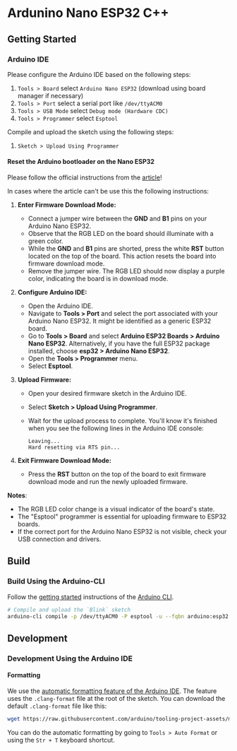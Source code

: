 # Ardunino Nano ESP32 C++

## Getting Started

### Arduino IDE

Please configure the Arduino IDE based on the following steps:

1. `Tools > Board` select `Arduino Nano ESP32` (download using board manager if necessary)
2. `Tools > Port` select a serial port like `/dev/ttyACM0`
3. `Tools > USB Mode` select `Debug mode (Hardware CDC)`
4. `Tools > Programmer` select `Esptool`

Compile and upload the sketch using the following steps:

1. `Sketch > Upload Using Programmer`

#### Reset the Arduino bootloader on the Nano ESP32

Please follow the official instructions from the [article](https://support.arduino.cc/hc/en-us/articles/9810414060188-Reset-the-Arduino-bootloader-on-the-Nano-ESP32)!

In cases where the article can't be use this the following instructions:

1.  **Enter Firmware Download Mode:**
    * Connect a jumper wire between the **GND** and **B1** pins on your Arduino Nano ESP32.
    * Observe that the RGB LED on the board should illuminate with a green color.
    * While the **GND** and **B1** pins are shorted, press the white **RST** button located on the top of the board. This action resets the board into firmware download mode.
    * Remove the jumper wire. The RGB LED should now display a purple color, indicating the board is in download mode.

2.  **Configure Arduino IDE:**
    * Open the Arduino IDE.
    * Navigate to **Tools > Port** and select the port associated with your Arduino Nano ESP32. It might be identified as a generic ESP32 board.
    * Go to **Tools > Board** and select **Arduino ESP32 Boards > Arduino Nano ESP32**. Alternatively, if you have the full ESP32 package installed, choose **esp32 > Arduino Nano ESP32**.
    * Open the **Tools > Programmer** menu.
    * Select **Esptool**.

3.  **Upload Firmware:**
    * Open your desired firmware sketch in the Arduino IDE.
    * Select **Sketch > Upload Using Programmer**.
    * Wait for the upload process to complete. You'll know it's finished when you see the following lines in the Arduino IDE console:

        ```
        Leaving...
        Hard resetting via RTS pin...
        ```

4.  **Exit Firmware Download Mode:**
    * Press the **RST** button on the top of the board to exit firmware download mode and run the newly uploaded firmware.


**Notes**:

* The RGB LED color change is a visual indicator of the board's state.
* The "Esptool" programmer is essential for uploading firmware to ESP32 boards.
* If the correct port for the Arduino Nano ESP32 is not visible, check your USB connection and drivers.

## Build

### Build Using the Arduino-CLI

Follow the [getting started](https://arduino.github.io/arduino-cli/1.2/getting-started/) instructions of the [Arduino CLI](https://arduino.github.io/arduino-cli/1.2/).

```bash
# Compile and upload the `Blink` sketch
arduino-cli compile -p /dev/ttyACM0 -P esptool -u --fqbn arduino:esp32:nano_nora Blink 
```

## Development

### Development Using the Arduino IDE

#### Formatting

We use the [automatic formatting feature of the Arduino IDE](https://docs.arduino.cc/software/ide-v2/tutorials/ide-v2-customize-auto-formatter/). The feature uses the `.clang-format` file at the root of the sketch. You can download the default `.clang-format` file like this:

```bash
wget https://raw.githubusercontent.com/arduino/tooling-project-assets/main/other/clang-format-configuration/.clang-format -O Blink/.clang-format
```

You can do the automatic formatting by going to `Tools > Auto Format` or using the `Str + T` keyboard shortcut.